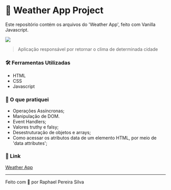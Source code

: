 # 📌 Weather App Project

Este repositório contém os arquivos do 'Weather App', feito com Vanilla Javascript.

![](https://media.giphy.com/media/0pPsyuF3NLz7e6Chtx/giphy.gif)

>Aplicação responsável por retornar o clima de determinada cidade

### 🛠 Ferramentas Utilizadas

- HTML
- CSS
- Javascript

### 📝 O que pratiquei

- Operações Assíncronas;
- Manipulação de DOM.
- Event Handlers;
- Valores truthy e falsy;
- Desestruturação de objetos e arrays;
- Como acessar os atributos data de um elemento HTML, por meio de 'data attributes';

### 🔗 Link

[Weather App](https://weather-app.elraphael.com.br/)

---

Feito com 💚 por Raphael Pereira Silva

